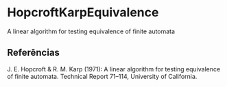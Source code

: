 # HopcroftKarpEquivalence
A linear algorithm for testing equivalence of finite automata

## Referências
J. E. Hopcroft & R. M. Karp (1971): A linear algorithm for testing equivalence of finite automata. Technical Report 71–114, University of California.

